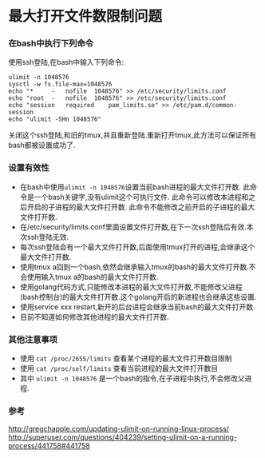 最大打开文件数限制问题
========================

### 在bash中执行下列命令
使用ssh登陆,在bash中输入下列命令:
```
ulimit -n 1048576
sysctl -w fs.file-max=1048576
echo "*     -   nofile  1048576" >> /etc/security/limits.conf
echo "root  -   nofile  1048576" >> /etc/security/limits.conf
echo "session   required    pam_limits.so" >> /etc/pam.d/common-session
echo "ulimit -SHn 1048576"
```
关闭这个ssh登陆,和旧的tmux,并且重新登陆.重新打开tmux,此方法可以保证所有bash都被设置成功了.

### 设置有效性
* 在bash中使用`ulimit -n 1048576`设置当前bash进程的最大文件打开数.
	此命令是一个bash关键字,没有ulimit这个可执行文件.
	此命令可以修改本进程和之后开启的子进程的最大文件打开数.
	此命令不能修改之前开启的子进程的最大文件打开数.
* 在/etc/security/limits.conf里面设置文件打开数,在下一次ssh登陆后有效.本次ssh登陆无效.
* 每次ssh登陆会有一个最大文件打开数,后面使用tmux打开的进程,会继承这个最大文件打开数.
* 使用tmux a回到一个bash,依然会继承输入tmux的bash的最大文件打开数.不会使用输入tmux a的bash的最大文件打开数.
* 使用golang代码方式,只能修改本进程的最大文件打开数,不能修改父进程(bash控制台)的最大文件打开数.这个golang开启的新进程也会继承这些设置.
* 使用service xxx restart,新开的后台进程会继承当前bash的最大文件打开数.
* 目前不知道如何修改其他进程的最大文件打开数.

### 其他注意事项
* 使用 `cat /proc/2655/limits` 查看某个进程的最大文件打开数目限制
* 使用 `cat /proc/self/limits` 查看当前进程的最大文件打开数目
* 其中 `ulimit -n 1048576` 是一个bash的指令,在子进程中执行,不会修改父进程.


### 参考
http://gregchapple.com/updating-ulimit-on-running-linux-process/
http://superuser.com/questions/404239/setting-ulimit-on-a-running-process/441758#441758